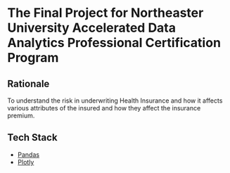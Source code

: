 # The Final Project for Northeaster University Accelerated Data Analytics Professional Certification Program

## Rationale 

To understand the risk in underwriting Health Insurance and how it affects
various attributes of the insured and how they affect the insurance premium.

## Tech Stack

- [Pandas](https://pandas.pydata.org/pandas-docs/stable/)
- [Plotly](https://plotly.com/)
